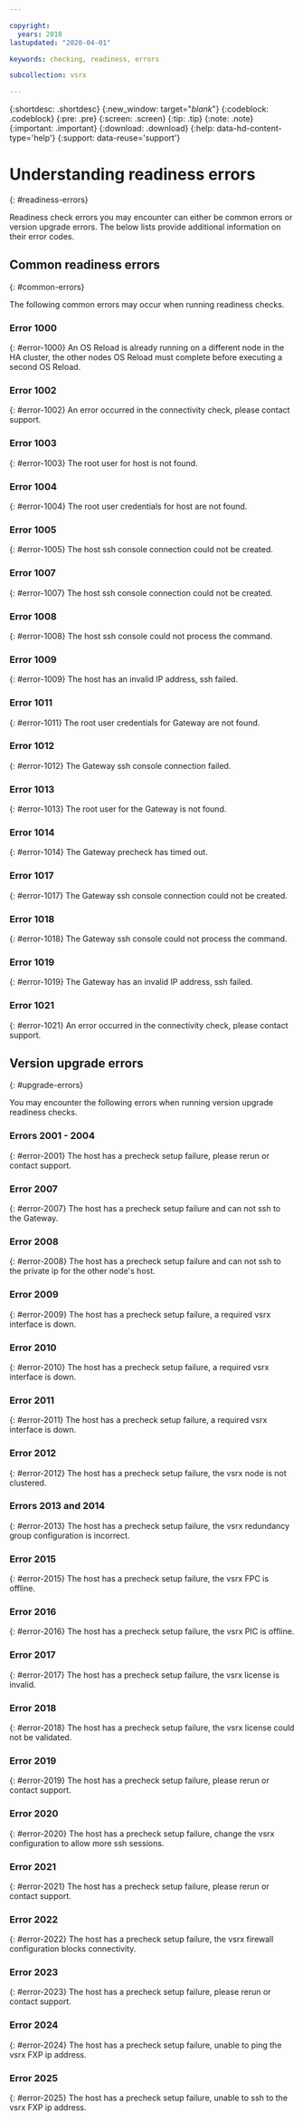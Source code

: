 ```yaml
---

copyright:
  years: 2018
lastupdated: "2020-04-01"

keywords: checking, readiness, errors

subcollection: vsrx

---
```


{:shortdesc: .shortdesc}
{:new_window: target="_blank_"}
{:codeblock: .codeblock}
{:pre: .pre}
{:screen: .screen}
{:tip: .tip}
{:note: .note}
{:important: .important}
{:download: .download}
{:help: data-hd-content-type='help'}
{:support: data-reuse='support'}

# Understanding readiness errors
{: #readiness-errors}

Readiness check errors you may encounter can either be common errors or version upgrade errors. The below lists provide additional information on their error codes.

## Common readiness errors
{: #common-errors}

The following common errors may occur when running readiness checks.

### Error 1000
{: #error-1000}
An OS Reload is already running on a different node in the HA cluster, the other nodes OS Reload must complete before executing a second OS Reload.

### Error 1002
{: #error-1002}
An error occurred in the connectivity check, please contact support.

### Error 1003
{: #error-1003}
The root user for host is not found.

### Error 1004
{: #error-1004}
The root user credentials for host are not found.

### Error 1005
{: #error-1005}
The host ssh console connection could not be created.

### Error 1007
{: #error-1007}
The host ssh console connection could not be created.

### Error 1008
{: #error-1008}
The host ssh console could not process the command.

### Error 1009
{: #error-1009}
The host has an invalid IP address, ssh failed.

### Error 1011
{: #error-1011}
The root user credentials for Gateway are not found.

### Error 1012
{: #error-1012}
The Gateway ssh console connection failed.

### Error 1013
{: #error-1013}
The root user for the Gateway is not found.

### Error 1014
{: #error-1014}
The Gateway precheck has timed out.

### Error 1017
{: #error-1017}
The Gateway ssh console connection could not be created.

### Error 1018
{: #error-1018}
The Gateway ssh console could not process the command.

### Error 1019
{: #error-1019}
The Gateway has an invalid IP address, ssh failed.

### Error 1021
{: #error-1021}
An error occurred in the connectivity check, please contact support.

## Version upgrade errors
{: #upgrade-errors}

You may encounter the following errors when running version upgrade readiness checks.

### Errors 2001 - 2004
{: #error-2001}
The host has a precheck setup failure, please rerun or contact support.

### Error 2007
{: #error-2007}
The host has a precheck setup failure and can not ssh to the Gateway.

### Error 2008
{: #error-2008}
The host has a precheck setup failure and can not ssh to the private ip for the other node's host.

### Error 2009
{: #error-2009}
The host has a precheck setup failure, a required vsrx interface is down.

### Error 2010
{: #error-2010}
The host has a precheck setup failure, a required vsrx interface is down.

### Error 2011
{: #error-2011}
The host has a precheck setup failure, a required vsrx interface is down.

### Error 2012
{: #error-2012}
The host has a precheck setup failure, the vsrx node is not clustered.

### Errors 2013 and 2014
{: #error-2013}
The host has a precheck setup failure, the vsrx redundancy group configuration is incorrect.

### Error 2015
{: #error-2015}
The host has a precheck setup failure, the vsrx FPC is offline.

### Error 2016
{: #error-2016}
The host has a precheck setup failure, the vsrx PIC is offline.

### Error 2017
{: #error-2017}
The host has a precheck setup failure, the vsrx license is invalid.

### Error 2018
{: #error-2018}
The host has a precheck setup failure, the vsrx license could not be validated.

### Error 2019
{: #error-2019}
The host has a precheck setup failure, please rerun or contact support.

### Error 2020
{: #error-2020}
The host has a precheck setup failure, change the vsrx configuration to allow more ssh sessions.

### Error 2021
{: #error-2021}
The host has a precheck setup failure, please rerun or contact support.

### Error 2022
{: #error-2022}
The host has a precheck setup failure, the vsrx firewall configuration blocks connectivity.

### Error 2023
{: #error-2023}
The host has a precheck setup failure, please rerun or contact support.

### Error 2024
{: #error-2024}
The host has a precheck setup failure, unable to ping the vsrx FXP ip address.

### Error 2025
{: #error-2025}
The host has a precheck setup failure, unable to ssh to the vsrx FXP ip address.
